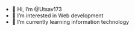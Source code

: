 - 👋 Hi, I’m @Utsav173
- 👀 I’m interested in Web development
- 🌱 I’m currently learning information technology

<!---
Utsav173/Utsav173 is a ✨ special ✨ repository because its `README.md` (this file) appears on your GitHub profile.
You can click the Preview link to take a look at your changes.
--->
